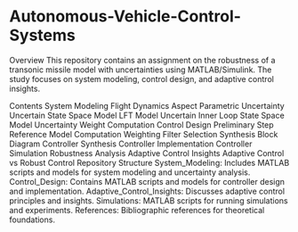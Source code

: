 # Autonomous-Vehicle-Control-Systems
Overview
This repository contains an assignment on the robustness of a transonic missile model with uncertainties using MATLAB/Simulink. The study focuses on system modeling, control design, and adaptive control insights.

Contents
System Modeling
Flight Dynamics Aspect
Parametric Uncertainty
Uncertain State Space Model
LFT Model
Uncertain Inner Loop State Space Model
Uncertainty Weight Computation
Control Design
Preliminary Step
Reference Model Computation
Weighting Filter Selection
Synthesis Block Diagram
Controller Synthesis
Controller Implementation
Controller Simulation
Robustness Analysis
Adaptive Control Insights
Adaptive Control vs Robust Control
Repository Structure
System_Modeling: Includes MATLAB scripts and models for system modeling and uncertainty analysis.
Control_Design: Contains MATLAB scripts and models for controller design and implementation.
Adaptive_Control_Insights: Discusses adaptive control principles and insights.
Simulations: MATLAB scripts for running simulations and experiments.
References: Bibliographic references for theoretical foundations.
